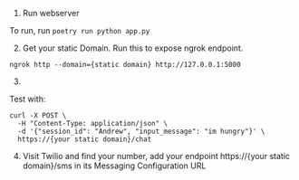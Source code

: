 1. Run webserver

To run, run `poetry run python app.py`

2. Get your static Domain. Run this to expose ngrok endpoint.

`ngrok http --domain={static domain} http://127.0.0.1:5000`

3. 

Test with:

```
curl -X POST \
  -H "Content-Type: application/json" \
  -d '{"session_id": "Andrew", "input_message": "im hungry"}' \
  https://{your static domain}/chat
```
4. Visit Twilio and find your number, add your endpoint https://{your static domain}/sms in its Messaging Configuration URL